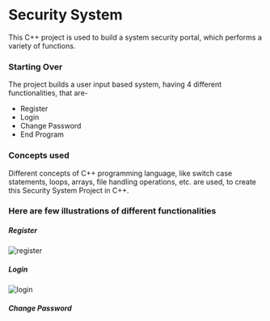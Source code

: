 
# **Security System**

This C++ project is used to build a system security portal, which performs a variety of functions.

### **Starting Over**
The project builds a user input based system, having 4 different functionalities, that are-

- Register
- Login
- Change Password
- End Program

### **Concepts used**

Different concepts of C++ programming language, like switch case statements, loops, arrays, file handling operations, etc. are used, to create this Security System Project in C++.

### **Here are few illustrations of different functionalities**

##### **Register**
![register](https://github.com/SatyamGoyal42/Security-system/assets/134623961/b1280aa1-7a88-4b67-871e-7ae904f8f43f)

##### **Login**
![login](https://github.com/SatyamGoyal42/Security-system/assets/134623961/9dff3f73-9933-4d82-b135-ab44f0a6aeb9)

##### **Change Password**
